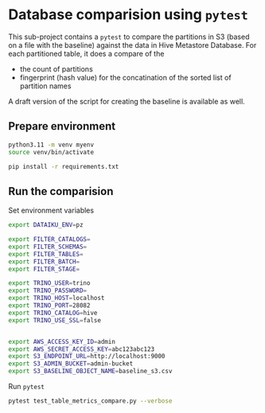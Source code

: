 # Database comparision using `pytest`

This sub-project contains a `pytest` to compare the partitions in S3 (based on a file with the baseline) against the data in Hive Metastore Database. For each partitioned table, it does a compare of the 

 * the count of partitions 
 * fingerprint (hash value) for the concatination of the sorted list of partition names

A draft version of the script for creating the baseline is available as well.

## Prepare environment

```bash
python3.11 -m venv myenv
source venv/bin/activate

pip install -r requirements.txt
```

## Run the comparision

Set environment variables

```bash
export DATAIKU_ENV=pz

export FILTER_CATALOGS=
export FILTER_SCHEMAS=
export FILTER_TABLES=
export FILTER_BATCH=
export FILTER_STAGE=

export TRINO_USER=trino
export TRINO_PASSWORD=
export TRINO_HOST=localhost
export TRINO_PORT=28082
export TRINO_CATALOG=hive
export TRINO_USE_SSL=false


export AWS_ACCESS_KEY_ID=admin
export AWS_SECRET_ACCESS_KEY=abc123abc123
export S3_ENDPOINT_URL=http://localhost:9000
export S3_ADMIN_BUCKET=admin-bucket
export S3_BASELINE_OBJECT_NAME=baseline_s3.csv
```

Run `pytest`

```bash
pytest test_table_metrics_compare.py --verbose
```

